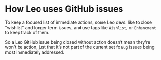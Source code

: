 # How Leo uses GitHub issues 

To keep a focused list of immediate actions, some Leo devs. like to close "wishlist" and
longer term issues, and use tags like `Wishlist`, or `Enhancment` to keep track of them.

So a Leo GitHub issue being closed without action doesn't mean they're won't be action,
just that it's not part of the current set fo `Bug` issues being most immediately addressed.

